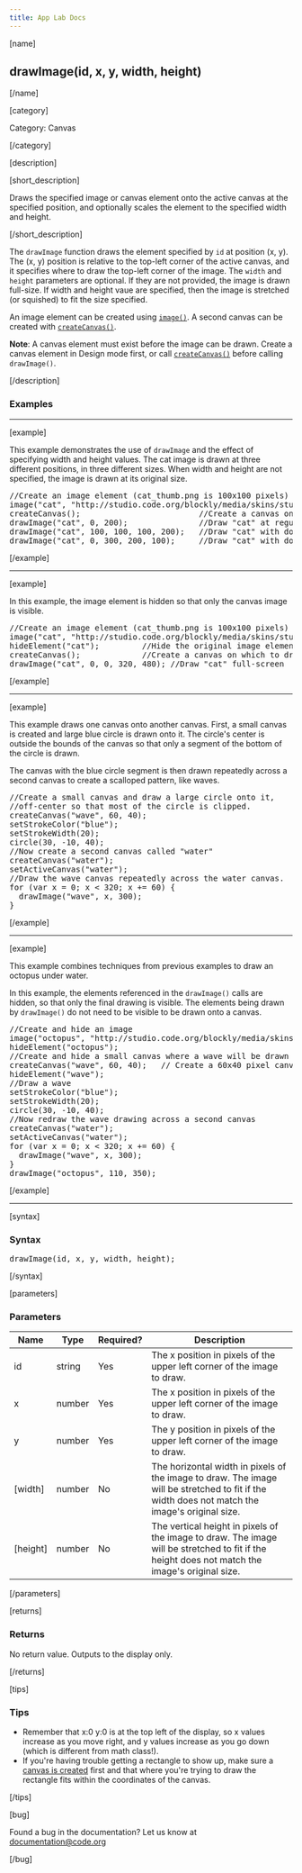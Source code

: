 ```yaml
---
title: App Lab Docs
---
```


[name]

## drawImage(id, x, y, width, height)

[/name]


[category]

Category: Canvas

[/category]

[description]

[short_description]

Draws the specified image or canvas element onto the active canvas at the specified position, and optionally scales the element to the specified width and height.

[/short_description]

The `drawImage` function draws the element specified by `id` at position (x, y). The (x, y) position is relative to the top-left corner of the active canvas, and it specifies where to draw the top-left corner of the image. The `width` and `height` parameters are optional. If they are not provided, the image is drawn full-size. If width and height vaue are specified, then the image is stretched (or squished) to fit the size specified.

An image element can be created using [`image()`](/applab/docs/image). A second canvas can be created with [`createCanvas()`](/applab/docs/createCanvas).

**Note**: A canvas element must exist before the image can be drawn. Create a canvas element in Design mode first, or call [`createCanvas()`](/applab/docs/createCanvas) before calling `drawImage()`.

[/description]

### Examples
____________________________________________________

[example]

This example demonstrates the use of `drawImage` and the effect of specifying width and height values. The cat image is drawn at three different positions, in three different sizes. When width and height are not specified, the image is drawn at its original size.

<pre>
//Create an image element (cat_thumb.png is 100x100 pixels)
image("cat", "http://studio.code.org/blockly/media/skins/studio/cat_thumb.png");
createCanvas();                         //Create a canvas on which to draw
drawImage("cat", 0, 200);               //Draw "cat" at regular size (100x100)
drawImage("cat", 100, 100, 100, 200);   //Draw "cat" with double height (100x200)
drawImage("cat", 0, 300, 200, 100);     //Draw "cat" with double width (200x100)
</pre>

[/example]

____________________________________________________

[example]

In this example, the image element is hidden so that only the canvas image is visible.

<pre>
//Create an image element (cat_thumb.png is 100x100 pixels)
image("cat", "http://studio.code.org/blockly/media/skins/studio/cat_thumb.png");
hideElement("cat");         //Hide the original image element
createCanvas();             //Create a canvas on which to draw
drawImage("cat", 0, 0, 320, 480); //Draw "cat" full-screen
</pre>

[/example]

____________________________________________________

[example]

This example draws one canvas onto another canvas. First, a small canvas is created and large blue circle is drawn onto it. The circle's center is outside the bounds of the canvas so that only a segment of the bottom of the circle is drawn.

The canvas with the blue circle segment is then drawn repeatedly across a second canvas to create a scalloped pattern, like waves.

<pre>
//Create a small canvas and draw a large circle onto it,
//off-center so that most of the circle is clipped.
createCanvas("wave", 60, 40);
setStrokeColor("blue");
setStrokeWidth(20);
circle(30, -10, 40);
//Now create a second canvas called "water"
createCanvas("water");
setActiveCanvas("water");
//Draw the wave canvas repeatedly across the water canvas.
for (var x = 0; x < 320; x += 60) {
  drawImage("wave", x, 300);
}
</pre>

[/example]

____________________________________________________

[example]

This example combines techniques from previous examples to draw an octopus under water.

In this example, the elements referenced in the `drawImage()` calls are hidden, so that only the final drawing is visible. The elements being drawn by `drawImage()` do not need to be visible to be drawn onto a canvas.

<pre>
//Create and hide an image
image("octopus", "http://studio.code.org/blockly/media/skins/studio/octopus_thumb.png");
hideElement("octopus");
//Create and hide a small canvas where a wave will be drawn
createCanvas("wave", 60, 40);   // Create a 60x40 pixel canvas on which to draw
hideElement("wave");
//Draw a wave
setStrokeColor("blue");
setStrokeWidth(20);
circle(30, -10, 40);
//Now redraw the wave drawing across a second canvas
createCanvas("water");
setActiveCanvas("water");
for (var x = 0; x < 320; x += 60) {
  drawImage("wave", x, 300);
}
drawImage("octopus", 110, 350);
</pre>

[/example]

____________________________________________________

[syntax]

### Syntax
<pre>
drawImage(id, x, y, width, height);
</pre>

[/syntax]

[parameters]

### Parameters

| Name  | Type | Required? | Description |
|-----------------|------|-----------|-------------|
| id | string | Yes | The x position in pixels of the upper left corner of the image to draw.  |
| x | number | Yes | The x position in pixels of the upper left corner of the image to draw.  |
| y | number | Yes | The y position in pixels of the upper left corner of the image to draw.  |
| [width] | number | No | The horizontal width in pixels of the image to draw. The image will be stretched to fit if the width does not match the image's original size.  |
| [height] | number | No | The vertical height in pixels of the image to draw.  The image will be stretched to fit if the height does not match the image's original size. |

[/parameters]

[returns]

### Returns
No return value. Outputs to the display only.

[/returns]

[tips]

### Tips
- Remember that x:0 y:0 is at the top left of the display, so x values increase as you move right, and y values increase as you go down (which is different from math class!).
- If you're having trouble getting a rectangle to show up, make sure a [canvas is created](/applab/docs/createCanvas) first and that where you're trying to draw the rectangle fits within the coordinates of the canvas.

[/tips]

[bug]

Found a bug in the documentation? Let us know at documentation@code.org

[/bug]
